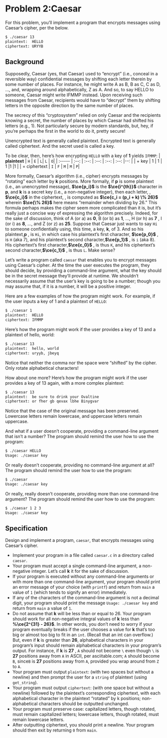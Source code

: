 # Problem 2:Caesar

For this problem, you’ll implement a program that encrypts messages using Caesar’s cipher, per the below.

```bash
$ ./caesar 13
plaintext:  HELLO
ciphertext: URYYB
```

## Background

Supposedly, Caesar (yes, that Caesar) used to “encrypt” (i.e., conceal in a reversible way) confidential messages by shifting each letter therein by some number of places. For instance, he might write A as B, B as C, C as D, …, and, wrapping around alphabetically, Z as A. And so, to say HELLO to someone, Caesar might write IFMMP instead. Upon receiving such messages from Caesar, recipients would have to “decrypt” them by shifting letters in the opposite direction by the same number of places.

The secrecy of this “cryptosystem” relied on only Caesar and the recipients knowing a secret, the number of places by which Caesar had shifted his letters (e.g., 1). Not particularly secure by modern standards, but, hey, if you’re perhaps the first in the world to do it, pretty secure!

Unencrypted text is generally called plaintext. Encrypted text is generally called ciphertext. And the secret used is called a key.

To be clear, then, here’s how encrypting `HELLO` with a key of **1** yields `IFMMP`:
| **plaintext**  | `H` | `E` | `L`| `L` | `O`|
| :----- | :--: | :--: | :--: | :--: | :--: |--: |
| + key  |  1  | 1 | 1 |1 |1 |
| = ciphertext | `I` | `F` | `M` | `M` | `P`|

More formally, Caesar’s algorithm (i.e., cipher) encrypts messages by “rotating” each letter by **k** positions. More formally, if **p** is some plaintext (i.e., an unencrypted message), **$\ce{p_i}$** is the **$\ce{i^{th}}$** character in **p**, and **k** is a secret key (i.e., a non-negative integer), then each letter, , **$\ce{c_i}$** in the ciphertext, , is computed as
**$\ce{c_i = (p_i + k) \% 26}$**
wherein **$\ce{\% 26}$** here means “remainder when dividing by 26.” This formula perhaps makes the cipher seem more complicated than it is, but it’s really just a concise way of expressing the algorithm precisely. Indeed, for the sake of discussion, think of A (or a) as **0**, B (or b) as **1**, …, H (or h) as **7** , I (or i) as **8**, …, and Z (or z) as **25**. Suppose that Caesar just wants to say `Hi` to someone confidentially using, this time, a key, **k**, of 3. And so his plaintext,**p** , is `Hi`, in which case his plaintext’s first character, **$\ce{p_0}$** , is `H` (aka 7), and his plaintext’s second character,**$\ce{p_1}$**  , is `i` (aka 8). His ciphertext’s first character,**$\ce{c_0}$**  , is thus `K`, and his ciphertext’s second character,**$\ce{c_1}$** , is thus `L`. Make sense?

Let’s write a program called `caesar` that enables you to encrypt messages using Caesar’s cipher. At the time the user executes the program, they should decide, by providing a command-line argument, what the key should be in the secret message they’ll provide at runtime. We shouldn’t necessarily assume that the user’s key is going to be a number; though you may assume that, if it is a number, it will be a positive integer.

Here are a few examples of how the program might work. For example, if the user inputs a key of 1 and a plaintext of `HELLO`:

```bash
$ ./caesar 1
plaintext:  HELLO
ciphertext: IFMMP
```

Here’s how the program might work if the user provides a key of 13 and a plaintext of hello, world:

```bash
$ ./caesar 13
plaintext:  hello, world
ciphertext: uryyb, jbeyq
```

Notice that neither the comma nor the space were “shifted” by the cipher. Only rotate alphabetical characters!

How about one more? Here’s how the program might work if the user provides a key of 13 again, with a more complex plaintext:

```bash
$ ./caesar 13
plaintext:  be sure to drink your Ovaltine
ciphertext: or fher gb qevax lbhe Binygvar
```

Notice that the case of the original message has been preserved. Lowercase letters remain lowercase, and uppercase letters remain uppercase.

And what if a user doesn’t cooperate, providing a command-line argument that isn’t a number? The program should remind the user how to use the program:

```bash
$ ./caesar HELLO
Usage: ./caesar key
```

Or really doesn’t cooperate, providing no command-line argument at all? The program should remind the user how to use the program:

```bash
$ ./caesar
Usage: ./caesar key
```

Or really, really doesn’t cooperate, providing more than one command-line argument? The program should remind the user how to use the program:

```bash
$ ./caesar 1 2 3
Usage: ./caesar key
```

## Specification

Design and implement a program, `caesar`, that encrypts messages using Caesar’s cipher.

- Implement your program in a file called `caesar.c` in a directory called `caesar`.
- Your program must accept a single command-line argument, a non-negative integer. Let’s call **k** it  for the sake of discussion.
- If your program is executed without any command-line arguments or with more than one command-line argument, your program should print an error message of your choice (with `printf`) and return from `main` a value of `1` (which tends to signify an error) immediately.
- If any of the characters of the command-line argument is not a decimal digit, your program should print the message `Usage: ./caesar key` and return from `main` a value of `1`.
- Do not assume that **k**  will be less than or equal to 26. Your program should work for all non-negative integral values of **k** less than **%\ce{2^{31} - 26}$**. In other words, you don’t need to worry if your program eventually breaks if the user chooses a value for **k** that’s too big or almost too big to fit in an `int`. (Recall that an int can overflow.) But, even if **k** is greater than **26**, alphabetical characters in your program’s input should remain alphabetical characters in your program’s output. For instance, if **k** is **27** , `A` should not become `\` even though `\` is **27** positions away from `A` in ASCII, per asciitable.com; `A` should become `B`, since`B` is **27** positions away from `A`, provided you wrap around from `Z` to `A`.
- Your program must output `plaintext`: (with two spaces but without a newline) and then prompt the user for a `string` of plaintext (using `get_string`).
- Your program must output `ciphertext`: (with one space but without a newline) followed by the plaintext’s corresponding ciphertext, with each alphabetical character in the plaintext “rotated” by k positions; non-alphabetical characters should be outputted unchanged.
- Your program must preserve case: capitalized letters, though rotated, must remain capitalized letters; lowercase letters, though rotated, must remain lowercase letters.
- After outputting ciphertext, you should print a newline. Your program should then exit by returning `0` from `main`.